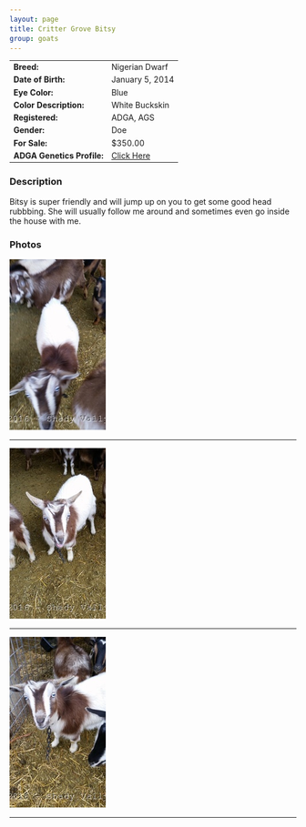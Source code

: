 ```yaml
---
layout: page
title: Critter Grove Bitsy
group: goats
---
```


| | |
|:---|:---
|**Breed:**|Nigerian Dwarf
|**Date of Birth:**|January 5, 2014
|**Eye Color:**|Blue
|**Color Description:**|White Buckskin
|**Registered:**|ADGA, AGS
|**Gender:**|Doe
|**For Sale:**|$350.00
|**ADGA Genetics Profile:**|[Click Here](http://www.adgagenetics.org/GoatDetail.aspx?RegNumber=D001671697)
### Description

Bitsy is super friendly and will jump up on you to get some good head rubbbing. She will usually follow me around and sometimes even go inside the house with me. 

### Photos

<img src="/images/goats/Bitsy/1.jpg" alt="Image of Bitsy" class="pic"/>
<hr>
<img src="/images/goats/Bitsy/2.jpg" alt="Image of Bitsy" class="pic"/>
<hr>
<img src="/images/goats/Bitsy/3.jpg" alt="Image of Bitsy" class="pic"/>
<hr>


